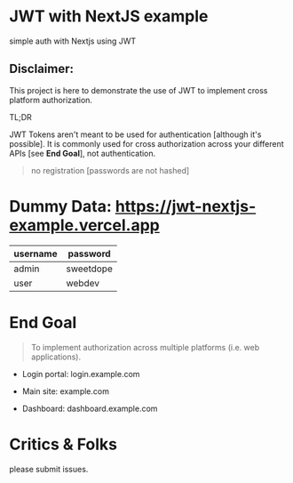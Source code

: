 # JWT with NextJS example

simple auth with Nextjs using JWT


## Disclaimer:

This project is here to demonstrate the use of JWT
to implement cross platform authorization.

TL;DR 

JWT Tokens aren't meant to be used for authentication [although it's possible]. It is commonly used 
for cross authorization across your different APIs [see __End Goal__], not authentication.

> no registration [passwords are not hashed]


# Dummy Data: https://jwt-nextjs-example.vercel.app

username | password 
--- | --- 
admin | sweetdope
user | webdev

# End Goal

> To implement authorization across multiple platforms (i.e. web applications).

* Login portal: login.example.com

* Main site: example.com 
* Dashboard: dashboard.example.com

# Critics & Folks

please submit issues.